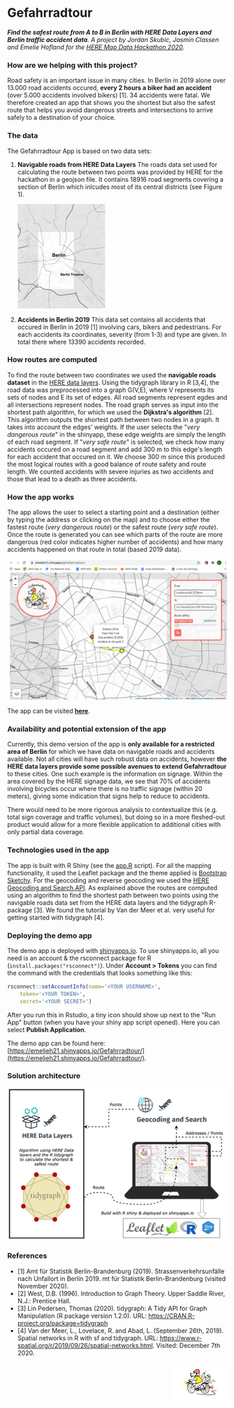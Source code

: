 # Gefahrradtour

_**Find the safest route from A to B in Berlin with HERE Data Layers and Berlin traffic accident data**. A project by Jordan Skubic, Jasmin Classen and Emelie Hofland for the [HERE Map Data Hackathon 2020](https://herehackathon.devpost.com/)._

### How are we helping with this project?
Road safety is an important issue in many cities. In Berlin in 2019 alone over 13.000 road accidents occured, **every 2 hours a biker had an accident** (over 5.000 accidents involved bikers) [1]. 34 accidents were fatal. We therefore created an app that shows you the shortest but also the safest route that helps you avoid dangerous streets and intersections to arrive safely to a destination of your choice.


### The data
The Gefahrradtour App is based on two data sets:

1. **Navigable roads from HERE Data Layers**
The roads data set used for calculating the route between two points was provided by HERE for the hackathon in a geojson file. It contains 18916 road segments covering a section of Berlin which inlcudes most of its central districts (see Figure 1).
	
	![image](assets/berlin_boundingbox_hereroads200.JPG)	
2. **Accidents in Berlin 2019**
This data set contains all accidents that occured in Berlin in 2019 [1] involving cars, bikers and pedestrians. For each accidents its coordinates, severity (from 1-3) and type are given. In total there where 13390 accidents recorded.


### How routes are computed
To find the route between two coordinates we used the **navigable roads dataset** in the [HERE data layers](https://developer.here.com/products/data-layers).
Using the tidygraph library in R [3,4], the road data was preprocessed into a graph G(V,E), where V represents its sets of nodes and E its set of edges. All road segments represent egdes and all intersections represent nodes.
The road graph serves as input into the shortest path algorithm, for which we used the **Dijkstra's algorithm** [2]. This algorithm outputs the shortest path between two nodes in a graph. It takes into account the edges' weights. If the user selects the "_very dangerous route_" in the shinyapp, these edge weights are simply the length of each road segment. If "_very safe route_" is selected, we check how many accidents occured on a road segment and add 300 m to this edge's length for each accident that occured on it. We choose 300 m since this produced the most logical routes with a good balance of route safety and route length. We counted accidents with severe injuries as two accidents and those that lead to a death as three accidents.

### How the app works
The app allows the user to select a starting point and a destination (either by typing the address or clicking on the map) and to choose either the fastest route (_very dangerous route_) or the safest route (_very safe route_). Once the route is generated you can see which parts of the route are more dangerous (red color indicates higher number of accidents) and how many accidents happened on that route in total (based 2019 data). 

![image](assets/app-screenshot.png)

The app can be visited **[here](https://emelieh21.shinyapps.io/Gefahrradtour/)**. 

### Availability and potential extension of the app
Currently, this demo version of the app is **only available for a restricted area of Berlin** for which we have data on navigable roads and accidents available. Not all cities will have such robust data on accidents, however **the HERE data layers provide some possible avenues to extend Gefahrradtour** to these cities. One such example is the information on signage. Within the area covered by the HERE signage data, we see that 70% of accidents involving bicycles occur where there is no traffic signage (within 20 meters), giving some indication that signs help to reduce to accidents. 

There would need to be more rigorous analysis to contextualize this (e.g. total sign coverage and traffic volumes), but doing so in a more fleshed-out product would allow for a more flexible application to additional cities with only partial data coverage.

### Technologies used in the app
The app is built with R Shiny (see the [app.R](app.R) script). For all the mapping functionality, it used the Leaflet package and the theme applied is [Bootstrap Sketchy](https://bootswatch.com/sketchy/). For the geocoding and reverse geocoding we used the [HERE Geocoding and Search API](https://developer.here.com/products/geocoding-and-search). As explained above the routes are computed using an algorithm to find the shortest path between two points using the navigable roads data set from the HERE data layers and the tidygraph R-package [3]. We found the tutorial by Van der Meer et al. very useful for getting started with tidygraph [4].


### Deploying the demo app
The demo app is deployed with [shinyapps.io](https://www.shinyapps.io/admin/). To use shinyapps.io, all you need is an account & the rsconnect package for R (`install.packages("rsconnect")`). Under **Account > Tokens** you can find the command with the credentials that looks something like this:

```R
rsconnect::setAccountInfo(name='<YOUR USERNAME>', 
	token='<YOUR TOKEN>', 
	secret='<YOUR SECRET>')
```
After you run this in Rstudio, a tiny icon should show up next to the "Run App" button (when you have your shiny app script opened). Here you can select **Publish Application**. 

The demo app can be found here: [https://emelieh21.shinyapps.io/Gefahrradtour/](https://emelieh21.shinyapps.io/Gefahrradtour/).

### Solution architecture
![image](assets/solution-architecture.png)

### References
- [1] Amt für Statistik Berlin-Brandenburg (2019). Strassenverkehrsunfälle nach Unfallort in Berlin 2019. mt für Statistik Berlin-Brandenburg (visited November 2020).
- [2] West, D.B. (1996). Introduction to Graph Theory. Upper Saddle River, N.J.: Prentice Hall.
- [3] Lin Pedersen, Thomas (2020). tidygraph: A Tidy API for Graph Manipulation (R package version 1.2.0). URL: https://CRAN.R-project.org/package=tidygraph
- [4] Van der Meer, L., Lovelace, R. and Abad, L. (September 26th, 2019). Spatial networks in R with sf and tidygraph. URL: https://www.r-spatial.org/r/2019/09/26/spatial-networks.html. Visited: December 7th 2020. 

<p align="right">
	<img src="assets/logo.jpeg" alt="drawing" width="130"/>
</p>

